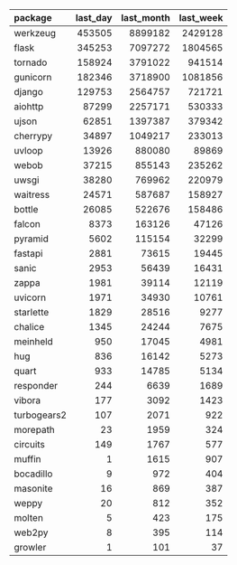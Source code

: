| package | last_day | last_month | last_week |
| :--- | ---: | ---: | ---: |
| werkzeug | 453505 | 8899182 | 2429128 |
| flask | 345253 | 7097272 | 1804565 |
| tornado | 158924 | 3791022 | 941514 |
| gunicorn | 182346 | 3718900 | 1081856 |
| django | 129753 | 2564757 | 721721 |
| aiohttp | 87299 | 2257171 | 530333 |
| ujson | 62851 | 1397387 | 379342 |
| cherrypy | 34897 | 1049217 | 233013 |
| uvloop | 13926 | 880080 | 89869 |
| webob | 37215 | 855143 | 235262 |
| uwsgi | 38280 | 769962 | 220979 |
| waitress | 24571 | 587687 | 158927 |
| bottle | 26085 | 522676 | 158486 |
| falcon | 8373 | 163126 | 47126 |
| pyramid | 5602 | 115154 | 32299 |
| fastapi | 2881 | 73615 | 19445 |
| sanic | 2953 | 56439 | 16431 |
| zappa | 1981 | 39114 | 12119 |
| uvicorn | 1971 | 34930 | 10761 |
| starlette | 1829 | 28516 | 9277 |
| chalice | 1345 | 24244 | 7675 |
| meinheld | 950 | 17045 | 4981 |
| hug | 836 | 16142 | 5273 |
| quart | 933 | 14785 | 5134 |
| responder | 244 | 6639 | 1689 |
| vibora | 177 | 3092 | 1423 |
| turbogears2 | 107 | 2071 | 922 |
| morepath | 23 | 1959 | 324 |
| circuits | 149 | 1767 | 577 |
| muffin | 1 | 1615 | 907 |
| bocadillo | 9 | 972 | 404 |
| masonite | 16 | 869 | 387 |
| weppy | 20 | 812 | 352 |
| molten | 5 | 423 | 175 |
| web2py | 8 | 395 | 114 |
| growler | 1 | 101 | 37 |
